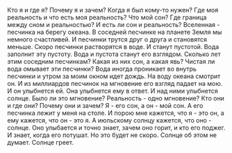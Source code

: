 Кто я и где я?
Почему я и зачем?
Когда я был кому-то нужен?
Где моя реальность и что есть моя реальность?
Что мой сон?
Где граница между сном и реальностью?
И есть ли сон и реальность?
Вселенная - песчинка на берегу океана.
В соседней песчинке на планете Земля мы немного счастливей.
И песчинки трутся друг о друга и становятся меньше.
Скоро песчинки растворятся в воде.
И станут пустотой.
Вода заполнит эту пустоту.
Вода и пустота станут его взглядом.
Сколько лет этим соседним песчинкам?
Какая из них сон, а какая явь?
Чистая ли вода омывает эти песчинки?
Вода иногда проникает во внутрь песчинки и утром за моим окном идет дождь.
На воду океана смотрит он.
И из миллиардов песчинок на мгновение его взгляд падает на мою.
И он улыбнется ей.
Она улыбнется ему в ответ.
И над ними улыбнется солнце.
Было ли это мгновение?
Реальность - одно мгновение?
Кто они и где они?
Почему они и зачем?
Я - его сон, а он - мой сон.
А его песчинка лежит у меня на столе.
И порою мне кажется, что я - это он, а ему кажется, что он - это я.
А июльскому солнцу кажется, что оно - солнце.
Оно улыбается и точно знает, зачем оно горит, и кто его поджег.
И знает, когда его потушат.
Но это будет не скоро.
Солнце об этом не думает.
Солнце греет.
